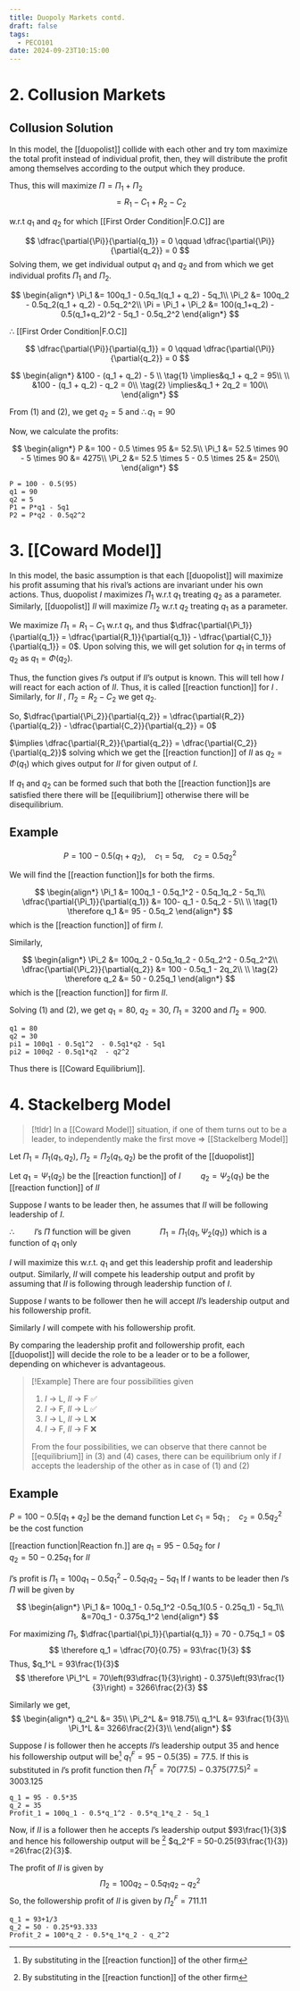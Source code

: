 ```yaml
---
title: Duopoly Markets contd.
draft: false
tags:
  - PECO101
date: 2024-09-23T10:15:00
---
```

# 2. Collusion Markets

## Collusion Solution

In this model, the [[duopolist]] collide with each other and try tom maximize the total profit instead of individual profit, then, they will distribute the profit among themselves according to the output which they produce.

Thus, this will maximize $\Pi = \Pi_1 + \Pi_2$
$$
= R_1 - C_1 + R_2 - C_2
$$

w.r.t $q_1$ and $q_2$ for which [[First Order Condition|F.O.C]] are

$$
\dfrac{\partial{\Pi}}{\partial{q_1}} = 0 \qquad
\dfrac{\partial{\Pi}}{\partial{q_2}} = 0
$$
Solving them, we get individual output $q_1$ and $q_2$ and from which we get individual profits $\Pi_1$ and $\Pi_2$.

$$
\begin{align*}
\Pi_1 &= 100q_1 - 0.5q_1(q_1 + q_2) - 5q_1\\
\Pi_2 &= 100q_2 - 0.5q_2(q_1 + q_2) - 0.5q_2^2\\
\Pi = \Pi_1 + \Pi_2 &= 100(q_1+q_2) - 0.5(q_1+q_2)^2 - 5q_1 - 0.5q_2^2
\end{align*}
$$

$\therefore$ [[First Order Condition|F.O.C]]

$$
\dfrac{\partial{\Pi}}{\partial{q_1}} = 0 \qquad
\dfrac{\partial{\Pi}}{\partial{q_2}} = 0
$$

$$
\begin{align*}
&100 - (q_1 + q_2) - 5 \\
\tag{1}
\implies&q_1 + q_2 = 95\\
\\
&100 - (q_1 + q_2) - q_2 = 0\\
\tag{2}
\implies&q_1 + 2q_2 = 100\\
\end{align*}
$$

From (1) and (2), we get $q_2 = 5$ and $\therefore q_1 = 90$

Now, we calculate the profits:

$$
\begin{align*}
P &= 100 - 0.5 \times 95 &= 52.5\\
\Pi_1 &= 52.5 \times 90 - 5 \times 90 &= 4275\\
\Pi_2 &= 52.5 \times 5 - 0.5 \times 25 &= 250\\
\end{align*}
$$

```math-tex
P = 100 - 0.5(95)
q1 = 90
q2 = 5
P1 = P*q1 - 5q1
P2 = P*q2 - 0.5q2^2
```


# 3. [[Coward Model]]

In this model, the basic assumption is that each [[duopolist]] will maximize his profit assuming that his rival’s actions are invariant under his own actions.
Thus, duopolist $I$ maximizes $\Pi_1$ w.r.t $q_1$ treating $q_2$ as a parameter.
Similarly, [[duopolist]] $II$ will maximize $\Pi_2$ w.r.t $q_2$ treating $q_1$ as a parameter.

We maximize $\Pi_1 = R_1 - C_1$ w.r.t $q_1$, and thus $\dfrac{\partial{\Pi_1}}{\partial{q_1}} = \dfrac{\partial{R_1}}{\partial{q_1}} - \dfrac{\partial{C_1}}{\partial{q_1}} = 0$.
Upon solving this, we will get solution for $q_1$ in terms of $q_2$ as $q_1 = \Phi(q_2)$.

Thus, the function gives $I$’s output if $II$’s output is known. This will tell how $I$ will react for each action of $II$. Thus, it is called [[reaction function]] for $I$ . Similarly, for $II$ , $\Pi_2 = R_2 - C_2$ we get $q_2$.

So, $\dfrac{\partial{\Pi_2}}{\partial{q_2}} = \dfrac{\partial{R_2}}{\partial{q_2}} - \dfrac{\partial{C_2}}{\partial{q_2}} = 0$

 $\implies \dfrac{\partial{R_2}}{\partial{q_2}} = \dfrac{\partial{C_2}}{\partial{q_2}}$ solving which we get the [[reaction function]] of $II$ as $q_2 = \Phi(q_1)$ which gives output for $II$ for given output of $I$.

If $q_1$ and $q_2$ can be formed such that both the [[reaction function]]s are satisfied there there will be [[equilibrium]] otherwise there will be disequilibrium.


## Example
$$
P = 100 - 0.5(q_1 + q_2),\quad c_1 = 5q,\quad c_2 = 0.5q_2^2
$$

We will find the [[reaction function]]s for both the firms.

$$
\begin{align*}
\Pi_1 &= 100q_1 - 0.5q_1^2 - 0.5q_1q_2 - 5q_1\\
\dfrac{\partial{\Pi_1}}{\partial{q_1}} &= 100- q_1 - 0.5q_2 - 5\\
\\
\tag{1}
\therefore q_1 &= 95 - 0.5q_2
\end{align*}
$$
which is the [[reaction function]] of firm $I$.

Similarly,

$$
\begin{align*}
\Pi_2 &= 100q_2 - 0.5q_1q_2 - 0.5q_2^2 - 0.5q_2^2\\
\dfrac{\partial{\Pi_2}}{\partial{q_2}} &= 100 - 0.5q_1 - 2q_2\\
\\
\tag{2}
\therefore q_2 &= 50 - 0.25q_1
\end{align*}
$$
which is the [[reaction function]] for firm $II$.


Solving (1) and (2), we get $q_1 = 80$, $q_2 = 30$, $\Pi_1 = 3200$ and $\Pi_2 = 900$.

```math-tex
q1 = 80
q2 = 30
pi1 = 100q1 - 0.5q1^2  - 0.5q1*q2 - 5q1
pi2 = 100q2 - 0.5q1*q2  - q2^2
```

Thus there is [[Coward Equilibrium]].

# 4. Stackelberg Model

> [!tldr]
> In a [[Coward Model]] situation, if one of them turns out to be a leader, to independently make the first move => [[Stackelberg Model]]

Let $\Pi_1 = \Pi_1(q_1,q_2)$, $\Pi_2 = \Pi_2(q_1,q_2)$ be the  profit of the [[duopolist]]

Let $q_1 = \Psi_1(q_2)$ be the [[reaction function]] of $I$
$\qquad q_2 = \Psi_2(q_1)$  be the [[reaction function]] of $II$

Suppose $I$ wants to be leader then, he assumes that $II$ will be following leadership of $I$.

$\therefore\qquad$ $I$’s $\Pi$ function will be given
$\quad\qquad \Pi_1 = \Pi_1(q_1,\Psi_2(q_1))$ which is a function of $q_1$ only

$I$ will maximize this w.r.t. $q_1$ and get this leadership profit and leadership output. Similarly, $II$ will compete his leadership output and profit by assuming that $II$ is following through leadership function of $I$.

Suppose $I$ wants to be follower then he will accept $II$’s leadership output and his followership profit.

Similarly $I$ will compete with his followership profit.

By comparing the leadership profit and followership profit, each [[duopolist]] will decide the role to be a leader or to be a follower, depending on whichever is advantageous.


> [!Example] There are four possibilities given
> 1. $I$ -> L, $II$ -> F ✅
> 2. $I$ -> F, $II$ -> L ✅
> 3. $I$ -> L, $II$ -> L ❌
> 4. $I$ -> F, $II$ -> F ❌
>    
> From the four possibilities, we can observe that there cannot be [[equilibrium]] in (3) and (4) cases, there can be equilibrium only if $I$ accepts the leadership of the other as in case of (1) and (2)

## Example

$P = 100 - 0.5[q_1 + q_2]$ be the demand function
Let $c_1 = 5q_1$ ;$\quad c_2 = 0.5q_2^2$ be the cost function

[[reaction function|Reaction fn.]] are $q_1 = 95 - 0.5q_2$ for $I$
$\qquad\qquad\qquad\quad$  $q_2 = 50 - 0.25q_1$ for $II$

$I$’s profit is $\Pi_1 = 100q_1 - 0.5q_1^2 - 0.5q_1q_2 -5q_1$
If $I$ wants to be leader then $I$’s $\Pi$ will be given by

$$
\begin{align*}
\Pi_1 &= 100q_1 - 0.5q_1^2 -0.5q_1(0.5 - 0.25q_1) - 5q_1\\
&=70q_1 - 0.375q_1^2
\end{align*}
$$

For maximizing $\Pi_1$, $\dfrac{\partial{\pi_1}}{\partial{q_1}} = 70 - 0.75q_1 = 0$
$$
\therefore q_1 = \dfrac{70}{0.75} = 93\frac{1}{3}
$$
Thus, $q_1^L = 93\frac{1}{3}$ 
$$
\therefore \Pi_1^L = 70\left(93\dfrac{1}{3}\right) - 0.375\left(93\frac{1}{3}\right) = 3266\frac{2}{3}
$$

Similarly we get,
$$
\begin{align*}
q_2^L &= 35\\
\Pi_2^L &= 918.75\\
q_1^L &= 93\frac{1}{3}\\
\Pi_1^L &= 3266\frac{2}{3}\\
\end{align*}
$$

Suppose $I$ is follower then he accepts $II$’s leadership output $35$ and hence his followership output will be[^reaction]  $q_1^F = 95 - 0.5(35) = 77.5$. If this is substituted in $I$’s profit function then $\Pi_1^F = 70(77.5) - 0.375(77.5)^2 = 3003.125$

```math-tex
q_1 = 95 - 0.5*35
q_2 = 35
Profit_1 = 100q_1 - 0.5*q_1^2 - 0.5*q_1*q_2 - 5q_1
```

Now, if $II$ is a follower then he accepts $I$’s leadership output $93\frac{1}{3}$ and hence his followership output will be [^reaction] $q_2^F = 50-0.25(93\frac{1}{3}) =26\frac{2}{3}$. 

The profit of $II$ is given by 
$$
\Pi_2 = 100q_2 - 0.5q_1q_2 - q_2^2
$$
So, the followership profit of $II$ is given by $\Pi_2^F = 711.11$

```math-tex
q_1 = 93+1/3
q_2 = 50 - 0.25*93.333
Profit_2 = 100*q_2 - 0.5*q_1*q_2 - q_2^2
```

[^reaction]: By substituting in the [[reaction function]] of the other firm